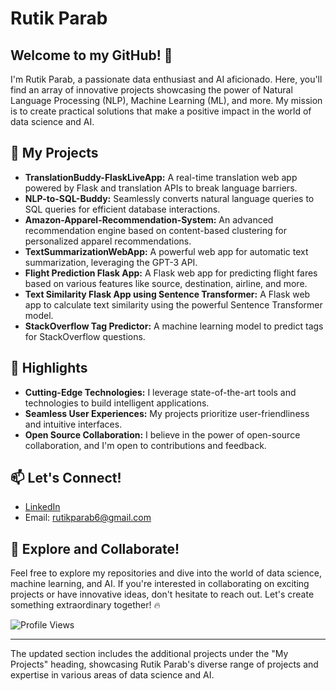 # Rutik Parab

## Welcome to my GitHub! 👋

I'm Rutik Parab, a passionate data enthusiast and AI aficionado. Here, you'll find an array of innovative projects showcasing the power of Natural Language Processing (NLP), Machine Learning (ML), and more. My mission is to create practical solutions that make a positive impact in the world of data science and AI.

## 🔭 My Projects

- **TranslationBuddy-FlaskLiveApp:** A real-time translation web app powered by Flask and translation APIs to break language barriers.
- **NLP-to-SQL-Buddy:** Seamlessly converts natural language queries to SQL queries for efficient database interactions.
- **Amazon-Apparel-Recommendation-System:** An advanced recommendation engine based on content-based clustering for personalized apparel recommendations.
- **TextSummarizationWebApp:** A powerful web app for automatic text summarization, leveraging the GPT-3 API.
- **Flight Prediction Flask App:** A Flask web app for predicting flight fares based on various features like source, destination, airline, and more.
- **Text Similarity Flask App using Sentence Transformer:** A Flask web app to calculate text similarity using the powerful Sentence Transformer model.
- **StackOverflow Tag Predictor:** A machine learning model to predict tags for StackOverflow questions.

## 🌟 Highlights

- **Cutting-Edge Technologies:** I leverage state-of-the-art tools and technologies to build intelligent applications.
- **Seamless User Experiences:** My projects prioritize user-friendliness and intuitive interfaces.
- **Open Source Collaboration:** I believe in the power of open-source collaboration, and I'm open to contributions and feedback.

## 📫 Let's Connect!

- [LinkedIn](www.linkedin.com/in/rutik-parab-42b078286)
- Email: rutikparab6@gmail.com

## 🚀 Explore and Collaborate!

Feel free to explore my repositories and dive into the world of data science, machine learning, and AI. If you're interested in collaborating on exciting projects or have innovative ideas, don't hesitate to reach out. Let's create something extraordinary together! 🔥

![Profile Views](https://komarev.com/ghpvc/?username=Rparab0)

---
The updated section includes the additional projects under the "My Projects" heading, showcasing Rutik Parab's diverse range of projects and expertise in various areas of data science and AI.
